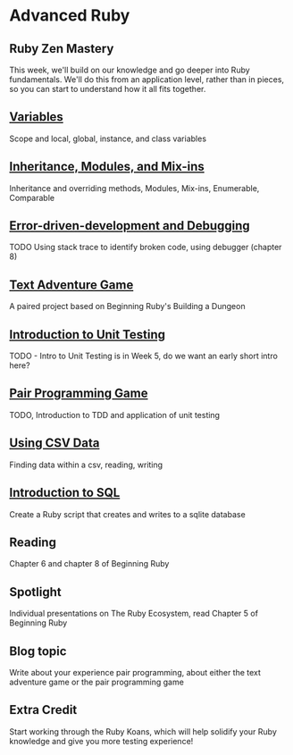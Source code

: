 # Advanced Ruby

## Ruby Zen Mastery

This week, we'll build on our knowledge and go deeper into Ruby fundamentals. We'll do this from an application level, rather than in pieces, so you can start to understand how it all fits together.

## [Variables](/lessons/03_variables.md)
Scope and local, global, instance, and class variables

## [Inheritance, Modules, and Mix-ins](/lessons/03_inheritance.md)
Inheritance and overriding methods, Modules, Mix-ins, Enumerable, Comparable

## [Error-driven-development and Debugging](/lessons/03_errors.md)
TODO Using stack trace to identify broken code, using debugger (chapter 8)

## [Text Adventure Game](/lessons/03_text_adventure.md)
A paired project based on Beginning Ruby's Building a Dungeon

## [Introduction to Unit Testing](/lessons/03_unit_tests.md)
TODO - Intro to Unit Testing is in Week 5, do we want an early short intro here?

## [Pair Programming Game](/lessons/03_pair_programming_game.md)
TODO, Introduction to TDD and application of unit testing

## [Using CSV Data](/lessons/03_csv_data.md)
Finding data within a csv, reading, writing

## [Introduction to SQL](/lessons/03_sql.md)
Create a Ruby script that creates and writes to a sqlite database

## Reading
Chapter 6 and chapter 8 of Beginning Ruby

## Spotlight
Individual presentations on The Ruby Ecosystem, read Chapter 5 of Beginning Ruby

## Blog topic
Write about your experience pair programming, about either the text adventure game or the pair programming game

## Extra Credit
Start working through the Ruby Koans, which will help solidify your Ruby knowledge and give you more testing experience!
